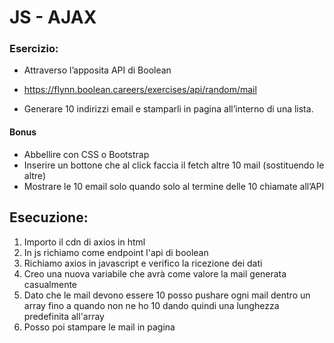 # JS - AJAX

### Esercizio:

- Attraverso l’apposita API di Boolean

- https://flynn.boolean.careers/exercises/api/random/mail

- Generare 10 indirizzi email e stamparli in pagina all’interno di una lista.

#### Bonus
- Abbellire con CSS o Bootstrap
- Inserire un bottone che al click faccia il fetch altre 10 mail (sostituendo le altre)
- Mostrare le 10 email solo quando solo al termine delle 10 chiamate all’API

## Esecuzione:

1. Importo il cdn di axios in html
2. In js richiamo come endpoint l'api di boolean
3. Richiamo axios in javascript e verifico la ricezione dei dati
4. Creo una nuova variabile che avrà come valore la mail generata casualmente
5. Dato che le mail devono essere 10 posso pushare ogni mail dentro un array fino a quando non ne ho 10 dando quindi una lunghezza predefinita all'array
6. Posso poi stampare le mail in pagina